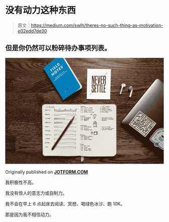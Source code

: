 # 没有动力这种东西

> 原文：<https://medium.com/swlh/theres-no-such-thing-as-motivation-e02edd7de30>

## 但是你仍然可以粉碎待办事项列表。

![](img/fa2d94539e79ce83d75496909823b92d.png)

Originally published on [**JOTFORM.COM**](http://jotform.com)

我积极性不高。

我没有惊人的意志力或自制力。

我不会在早上 6 点起床去阅读、冥想、喝绿色冰沙、跑 10K。

那是因为我不相信动力。